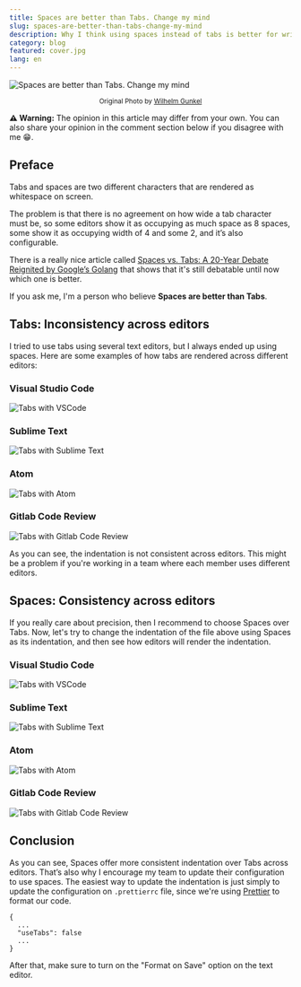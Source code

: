 ```yaml
---
title: Spaces are better than Tabs. Change my mind
slug: spaces-are-better-than-tabs-change-my-mind
description: Why I think using spaces instead of tabs is better for writing code
category: blog
featured: cover.jpg
lang: en
---
```


<img src="cover.jpg" alt="Spaces are better than Tabs. Change my mind" />

<p align="center"><small><span>Original Photo by <a href="https://unsplash.com/photos/black-and-white-typewriter-on-brown-wooden-table-di8ognBauG0" target="_blank" rel="noopener">Wilhelm Gunkel</a></span></small></p>

**⚠️ Warning:** The opinion in this article may differ from your own. You can also share your opinion in the comment section below if you disagree with me 😁.

## Preface

Tabs and spaces are two different characters that are rendered as whitespace on screen.

The problem is that there is no agreement on how wide a tab character must be, so some editors show it as occupying as much space as 8 spaces, some show it as occupying width of 4 and some 2, and it’s also configurable.

There is a really nice article called [Spaces vs. Tabs: A 20-Year Debate Reignited by Google’s Golang](https://thenewstack.io/spaces-vs-tabs-a-20-year-debate-and-now-this-what-the-hell-is-wrong-with-go/) that shows that it's still debatable until now which one is better.

If you ask me, I'm a person who believe **Spaces are better than Tabs**.

## Tabs: Inconsistency across editors

I tried to use tabs using several text editors, but I always ended up using spaces. Here are some examples of how tabs are rendered across different editors:

### Visual Studio Code

![Tabs with VSCode](images/tabs-with-vscode.png)

### Sublime Text

![Tabs with Sublime Text](images/tabs-with-sublime-text.png)

### Atom

![Tabs with Atom](images/tabs-with-atom.png)

### Gitlab Code Review

![Tabs with Gitlab Code Review](images/tabs-with-gitlab.png)

As you can see, the indentation is not consistent across editors. This might be a problem if you're working in a team where each member uses different editors.

## Spaces: Consistency across editors

If you really care about precision, then I recommend to choose Spaces over Tabs. Now, let's try to change the indentation of the file above using Spaces as its indentation, and then see how editors will render the indentation.

### Visual Studio Code

![Tabs with VSCode](images/spaces-with-vscode.png)

### Sublime Text

![Tabs with Sublime Text](images/spaces-with-sublime-text.png)

### Atom

![Tabs with Atom](images/spaces-with-atom.png)

### Gitlab Code Review

![Tabs with Gitlab Code Review](images/spaces-with-gitlab.png)

## Conclusion

As you can see, Spaces offer more consistent indentation over Tabs across editors. That’s also why I encourage my team to update their configuration to use spaces. The easiest way to update the indentation is just simply to update the configuration on `.prettierrc` file, since we're using [Prettier](https://prettier.io/) to format our code.

```
{
  ...
  "useTabs": false
  ...
}
```

After that, make sure to turn on the "Format on Save" option on the text editor.
